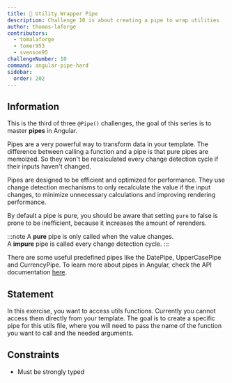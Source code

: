 ```yaml
---
title: 🔴 Utility Wrapper Pipe
description: Challenge 10 is about creating a pipe to wrap utilities
author: thomas-laforge
contributors:
  - tomalaforge
  - tomer953
  - svenson95
challengeNumber: 10
command: angular-pipe-hard
sidebar:
  order: 202
---
```


## Information

This is the third of three `@Pipe()` challenges, the goal of this series is to master **pipes** in Angular.

Pipes are a very powerful way to transform data in your template. The difference between calling a function and a pipe is that pure pipes are memoized. So they won't be recalculated every change detection cycle if their inputs haven't changed.

Pipes are designed to be efficient and optimized for performance. They use change detection mechanisms to only recalculate the value if the input changes, to minimize unnecessary calculations and improving rendering performance.

By default a pipe is pure, you should be aware that setting `pure` to false is prone to be inefficient, because it increases the amount of rerenders.

:::note
A **pure** pipe is only called when the value changes.\
A **impure** pipe is called every change detection cycle.
:::

There are some useful predefined pipes like the DatePipe, UpperCasePipe and CurrencyPipe. To learn more about pipes in Angular, check the API documentation [here](https://angular.io/guide/pipes).

## Statement

In this exercise, you want to access utils functions. Currently you cannot access them directly from your template. The goal is to create a specific pipe for this utils file, where you will need to pass the name of the function you want to call and the needed arguments.

## Constraints

- Must be strongly typed
